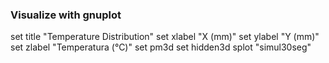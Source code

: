 ### Visualize with gnuplot

set title "Temperature Distribution"
set xlabel "X (mm)"
set ylabel "Y (mm)"
set zlabel "Temperatura (°C)"
set pm3d
set hidden3d
splot "simul30seg"

